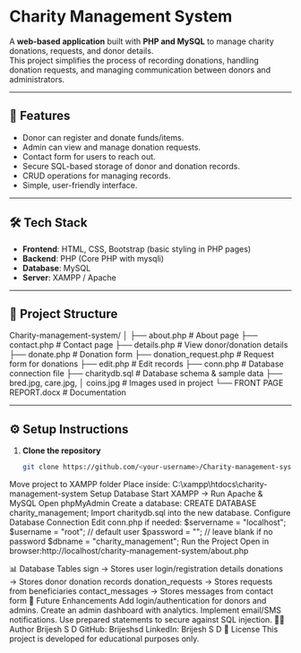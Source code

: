 # Charity Management System

A **web-based application** built with **PHP and MySQL** to manage charity donations, requests, and donor details.  
This project simplifies the process of recording donations, handling donation requests, and managing communication between donors and administrators.

---

## 🚀 Features
- Donor can register and donate funds/items.
- Admin can view and manage donation requests.
- Contact form for users to reach out.
- Secure SQL-based storage of donor and donation records.
- CRUD operations for managing records.
- Simple, user-friendly interface.

---

## 🛠️ Tech Stack
- **Frontend**: HTML, CSS, Bootstrap (basic styling in PHP pages)
- **Backend**: PHP (Core PHP with mysqli)
- **Database**: MySQL
- **Server**: XAMPP / Apache

---

## 📂 Project Structure
Charity-management-system/
│
├── about.php # About page
├── contact.php # Contact page
├── details.php # View donor/donation details
├── donate.php # Donation form
├── donation_request.php # Request form for donations
├── edit.php # Edit records
├── conn.php # Database connection file
├── charitydb.sql # Database schema & sample data
├── bred.jpg, care.jpg,
│ coins.jpg # Images used in project
└── FRONT PAGE REPORT.docx # Documentation

---

## ⚙️ Setup Instructions

1. **Clone the repository**
   ```bash
   git clone https://github.com/<your-username>/Charity-management-system.git
Move project to XAMPP folder
Place inside:
C:\xampp\htdocs\charity-management-system
Setup Database
Start XAMPP → Run Apache & MySQL
Open phpMyAdmin
Create a database:
CREATE DATABASE charity_management;
Import charitydb.sql into the new database.
Configure Database Connection
Edit conn.php if needed:
$servername = "localhost";
$username   = "root";   // default user
$password   = "";       // leave blank if no password
$dbname     = "charity_management";
Run the Project
Open in browser:http://localhost/charity-management-system/about.php

📊 Database Tables
sign → Stores user login/registration details
donations → Stores donor donation records
donation_requests → Stores requests from beneficiaries
contact_messages → Stores messages from contact form
🚀 Future Enhancements
Add login/authentication for donors and admins.
Create an admin dashboard with analytics.
Implement email/SMS notifications.
Use prepared statements to secure against SQL injection.
👨‍💻 Author
Brijesh S D
GitHub: Brijeshsd
LinkedIn: Brijesh S D
📜 License
This project is developed for educational purposes only.
